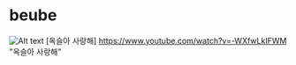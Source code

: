 # beube
![Alt text](https://ncache.ilbe.com/files/attach/new/20160119/377678/7340513052/7340582306/7ce61943bb33dc2a15c61b7dc3595c84.jpg)
[옥슬아 사랑해] https://www.youtube.com/watch?v=-WXfwLkIFWM "옥슬아 사랑해"
 
